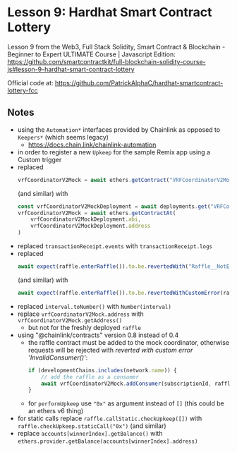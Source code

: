 # Lesson 9: Hardhat Smart Contract Lottery


Lesson 9 from the Web3, Full Stack Solidity, Smart Contract & Blockchain - Beginner to Expert ULTIMATE
Course | Javascript Edition:
https://github.com/smartcontractkit/full-blockchain-solidity-course-js#lesson-9-hardhat-smart-contract-lottery

Official code at:
https://github.com/PatrickAlphaC/hardhat-smartcontract-lottery-fcc

## Notes

* using the `Automation*` interfaces provided by Chainlink as opposed to `Keepers*` (which seems legacy)
  * https://docs.chain.link/chainlink-automation
* in order to register a new `Upkeep` for the sample Remix app using a Custom trigger
* replaced
    ```javascript
    vrfCoordinatorV2Mock = await ethers.getContract("VRFCoordinatorV2Mock", deployer)
    ```
  (and similar) with
    ```javascript
    const vrfCoordinatorV2MockDeployment = await deployments.get("VRFCoordinatorV2Mock")
    vrfCoordinatorV2Mock = await ethers.getContractAt(
        vrfCoordinatorV2MockDeployment.abi,
        vrfCoordinatorV2MockDeployment.address
    )
    ```
* replaced `transactionReceipt.events` with `transactionReceipt.logs`
* replaced
    ```javascript
    await expect(raffle.enterRaffle()).to.be.revertedWith("Raffle__NotEnoughETHEntered")
    ```
  (and similar) with
    ```javascript
    await expect(raffle.enterRaffle()).to.be.revertedWithCustomError(raffle, "Raffle__NotEnoughETHEntered")
    ```
* replaced `interval.toNumber()` with `Number(interval)`
* replace `vrfCoordinatorV2Mock.address` with `vrfCoordinatorV2Mock.getAddress()`
  * but not for the freshly deployed `raffle`
* using "@chainlink/contracts" version 0.8 instead of 0.4
  * the raffle contract must be added to the mock coordinator, otherwise requests will be rejected with *reverted with custom error 'InvalidConsumer()'*:
    ```javascript
    if (developmentChains.includes(network.name)) {
        // add the raffle as a consumer
        await vrfCoordinatorV2Mock.addConsumer(subscriptionId, raffle.address)
    }
    ```
  * for `performUpkeep` use `"0x"` as argument instead of `[]` (this could be an ethers v6 thing)
* for static calls replace `raffle.callStatic.checkUpkeep([])` with `raffle.checkUpkeep.staticCall("0x")` (and similar) 
* replace `accounts[winnerIndex].getBalance()` with `ethers.provider.getBalance(accounts[winnerIndex].address)`
